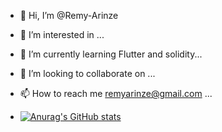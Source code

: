 - 👋 Hi, I’m @Remy-Arinze
- 👀 I’m interested in ...
- 🌱 I’m currently learning Flutter and solidity...
- 💞️ I’m looking to collaborate on ...
- 📫 How to reach me remyarinze@gmail.com ...

- [![Anurag's GitHub stats](https://github-readme-stats.vercel.app/api?username=Remy-Arinze)](https://github.com/anuraghazra/github-readme-stats)

<!---
Remy-Arinze/Remy-Arinze is a ✨ special ✨ repository because its `README.md` (this file) appears on your GitHub profile.
You can click the Preview link to take a look at your changes.
--->
